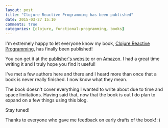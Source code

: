 ```yaml
---
layout: post
title: "Clojure Reactive Programming has been published"
date: 2015-03-27 15:10
comments: true
categories: [clojure, functional-programming, books]
---
```


I'm extremely happy to let everyone know my book, [Clojure Reactive Programming](https://www.packtpub.com/web-development/clojure-reactive-programming), has finally been published!

You can get it at the [publisher's website](https://www.packtpub.com/web-development/clojure-reactive-programming) or on [Amazon](http://www.amazon.com/Clojure-Reactive-Programming-Leonardo-Borges/dp/1783986662/ref=sr_1_1?ie=UTF8&qid=1427205216&sr=8-1&keywords=Clojure+Reactive+Programming). I had a great time writing it and I truly hope you find it useful!

I've met a few authors here and there and I heard more than once that a book is never really finished. I now know what they mean. 

The book doesn't cover everything I wanted to write about due to time and space limitations. Having said that, now that the book is out I do plan to expand on a few things using this blog.

Stay tuned!

Thanks to everyone who gave me feedback on early drafts of the book! :)